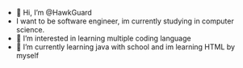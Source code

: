 - 👋 Hi, I’m @HawkGuard
- I want to be software engineer, im currently studying in computer science.
- 👀 I’m interested in learning multiple coding language
- 🌱 I’m currently learning java with school and im learning HTML by myself

<!---
HawkGuard/HawkGuard is a ✨ special ✨ repository because its `README.md` (this file) appears on your GitHub profile.
You can click the Preview link to take a look at your changes.
--->
